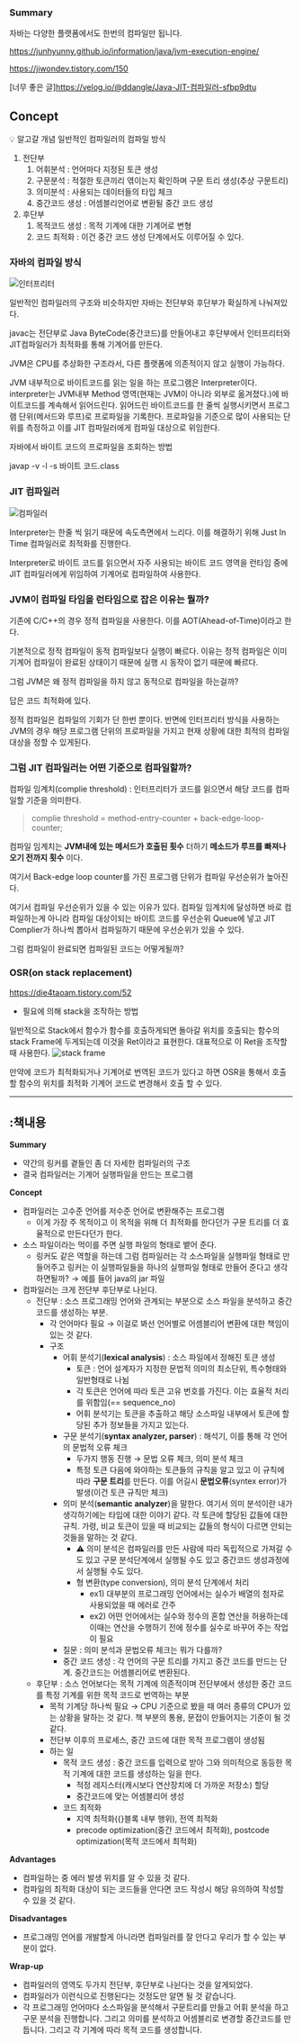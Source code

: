### Summary

자바는 다양한 플랫폼에서도 한번의 컴파일만 됩니다.

https://junhyunny.github.io/information/java/jvm-execution-engine/

https://jiwondev.tistory.com/150

[너무 좋은 글]https://velog.io/@ddangle/Java-JIT-컴파일러-sfbp9dtu 

## Concept

<aside>
💡 알고갈 개념
일반적인 컴파일러의 컴파일 방식

1. 전단부
    1. 어휘분석 : 언어마다 지정된 토큰 생성
    2. 구문분석 : 적절한 토큰끼리 엮이는지 확인하며 구문 트리 생성(추상 구문트리)
    3. 의미분석 : 사용되는 데이터들의 타입 체크
    4. 중간코드 생성 : 어셈블리언어로 변환될 중간 코드 생성
2. 후단부
    1. 목적코드 생성 : 목적 기계에 대한 기계어로 변형
    2. 코드 최적화 : 이건 중간 코드 생성 단계에서도 이루어질 수 있다.
</aside>

### 자바의 컴파일 방식
![인터프리터](./images/%EC%9E%90%EB%B0%94%EB%B0%94%EC%9D%B4%ED%8A%B8%EC%BD%94%EB%93%9C.png)

일반적인 컴파일러의 구조와 비슷하지만 자바는 전단부와 후단부가 확실하게 나눠져있다.

javac는 전단부로 Java ByteCode(중간코드)를 만들어내고 후단부에서 인터프리터와 JIT컴파일러가 최적화를 통해 기계어를 만든다.

JVM은 CPU를 추상화한 구조라서, 다른 플랫폼에 의존적이지 않고 실행이 가능하다. 

JVM 내부적으로 바이트코드를 읽는 일을 하는 프로그램은 Interpreter이다. interpreter는 JVM내부 Method 영역(현재는 JVM이 아니라 외부로 옮겨졌다.)에 바이트코드를 계속해서 읽어드린다. 읽어드린 바이트코드를 한 줄씩 실행시키면서 프로그램 단위(메서드와 루프)로 프로파일을 기록한다. 프로파일을 기준으로 많이 사용되는 단위를 측정하고 이를 JIT 컴파일러에게 컴파일 대상으로 위임한다. 

자바에서 바이트 코드의 프로파일을 조회하는 방법

javap -v -l -s 바이트 코드.class

### JIT 컴파일러
![컴파일러](./images/JITcomplier.png)

Interpreter는 한줄 씩 읽기 때문에 속도측면에서 느리다. 이를 해결하기 위해 Just In Time 컴파일러로 최적화를 진행한다.

Interpreter로 바이트 코드를 읽으면서 자주 사용되는 바이트 코드 영역을 런타임 중에 JIT 컴파일러에게 위임하여 기계어로 컴파일하여 사용한다.

### JVM이 컴파일 타임을 런타임으로 잡은 이유는 뭘까?

기존에 C/C++의 경우 정적 컴파일을 사용한다. 이를 AOT(Ahead-of-Time)이라고 한다. 

기본적으로 정적 컴파일이 동적 컴파일보다 실행이 빠르다. 이유는 정적 컴파일은 이미 기계어 컴파일이 완료된 상태이기 때문에 실행 시 동작이 없기 때문에 빠르다.

그럼 JVM은 왜 정적 컴파일을 하지 않고 동적으로 컴파일을 하는걸까? 

답은 코드 최적화에 있다.

정적 컴파일은 컴파일의 기회가 단 한번 뿐이다. 반면에 인터프리터 방식을 사용하는 JVM의 경우 해당 프로그램 단위의 프로파일을 가지고 현재 상황에 대한 최적의 컴파일 대상을 정할 수 있게된다.

### 그럼 JIT 컴파일러는 어떤 기준으로 컴파일할까?

컴파일 임계치(complie threshold) : 인터프리터가 코드를 읽으면서 해당 코드를 컴파일할 기준을 의미한다.

> complie threshold = method-entry-counter + back-edge-loop-counter;
> 

컴파일 임계치는 **JVM내에 있는 메서드가 호출된 횟수** 더하기 **메소드가 루프를 빠져나오기 전까지 횟수** 이다.

여기서 Back-edge loop counter를 가진 프로그램 단위가 컴파일 우선순위가 높아진다.

여기서 컴파일 우선순위가 있을 수 있는 이유가 있다. 컴파일 임계치에 달성하면 바로 컴파일하는게 아니라 컴파일 대상이되는 바이트 코드를 우선순위 Queue에 넣고 JIT Complier가 하나씩 뽑아서 컴파일하기 때문에 우선순위가 있을 수 있다.

그럼 컴파일이 완료되면 컴파일된 코드는 어떻게될까?

### OSR(on stack replacement)

https://die4taoam.tistory.com/52

- 필요에 의해 stack을 조작하는 방법

일반적으로 Stack에서 함수가 함수를 호출하게되면 돌아갈 위치를 호출되는 함수의 stack Frame에 두게되는데 이것을 Ret이라고 표현한다. 대표적으로 이 Ret을 조작할 때 사용한다.
![stack frame](./images/stackFrame.png)

만약에 코드가 최적화되거나 기계어로 번역된 코드가 있다고 하면 OSR을 통해서 호출할 함수의 위치를 최적화 기계어 코드로 변경해서 호출 할 수 있다.
  


----
## :책내용

**Summary**

- 약간의 링커를 곁들인 좀 더 자세한 컴파일러의 구조
- 결국 컴파일러는 기계어 실행파일을 만드는 프로그램

**Concept**

- 컴파일러는 고수준 언어를 저수준 언어로 변환해주는 프로그램
    - 이게 가장 주 목적이고 이 목적을 위해 더 최적화를 한다던가 구문 트리를 더 효율적으로 만든다던가 한다.
- 소스 파일이라는 먹이를 주면 실행 파일의 형태로 뱉어 준다.
    - 링커도 같은 역할을 하는데 그럼 컴파일러는 각 소스파일을 실행파일 형태로 만들어주고 링커는 이 실행파일들을 하나의 실행파일 형태로 만들어 준다고 생각하면될까? → 예를 들어 java의 jar 파일
- 컴파일러는 크게 전단부 후단부로 나뉜다.
    - 전단부 : 소스 프로그래밍 언어와 관계되는 부분으로 소스 파일을 분석하고 중간 코드를 생성하는 부분.
        - 각 언어마다 필요 → 이걸로 봐선 언어별로 어셈블리어 변환에 대한 책임이 있는 것 같다.
        - 구조
            - 어휘 분석기(**lexical analysis**) : 소스 파일에서 정해진 토큰 생성
                - 토큰 :  언어 설계자가 지정한 문법적 의미의 최소단위, 특수형태와 일반형태로 나뉨
                - 각 토큰은 언어에 따라 토큰 고유 번호를 가진다. 이는 효율적 처리를 위함임(== sequence_no)
                - 어휘 분석기는 토큰을 추출하고 해당 소스파일 내부에서 토큰에 할당된 추가 정보들을 가지고 있는다.
            - 구문 분석기(**syntax analyzer, parser**) : 해석기, 이를 통해 각 언어의 문법적 오류 체크
                - 두가지 행동 진행 → 문법 오류 체크, 의미 분석 체크
                - 특정 토큰 다음에 와야하는 토큰들의 규칙을 알고 있고 이 규칙에 따라 **구문 트리**를 만든다. 이를 어길시 **문법오류**(syntex error)가 발생(이건 토큰 규칙만 체크)
            - 의미 분석(**semantic** **analyzer**)을 말한다. 여기서 의미 분석이란 내가 생각하기에는 타입에 대한 이야기 같다. 각 토큰에 할당된 값들에 대한 규칙. 가령, 비교 토큰이 있을 때 비교되는 값들의 형식이 다르면 안되는 것들을 말하는 것 같다.
                - ⚠️ 의미 분석은 컴파일러를 만든 사람에 따라 독립적으로 가져갈 수도 있고 구문 분석단계에서 실행될 수도 있고 중간코드 생성과정에서 실행될 수도 있다.
                - 형 변환(type conversion), 의미 분석 단계에서 처리
                    - ex1) 대부분의 프로그래밍 언어에서는 실수가 배열의 첨자로 사용되었을 때 에러로 간주
                    - ex2) 어떤 언어에서는 실수와 정수의 혼합 연산을 허용하는데 이때는 연산을 수행하기 전에 정수를 실수로 바꾸어 주는 작업이 필요
            - 질문  : 의미 분석과 문법오류 체크는 뭐가 다를까?
            - 중간 코드 생성 : 각 언어의 구문 트리를 가지고 중간 코드를 만드는 단계. 중간코드는 어셈블리어로 변환된다.
    - 후단부 : 소스 언어보다는 목적 기계에 의존적이며 전단부에서 생성한 중간 코드를 특정 기계를 위한 목적 코드로 번역하는 부분
        - 목적 기계당 하나씩 필요 → CPU 기준으로 봤을 때 여러 종류의 CPU가 있는 상황을 말하는 것 같다. 책 부분의 통용, 문접이 만들어지는 기준이 될 것 같다.
        - 전단부 이후의 프로세스, 중간 코드에 대한 목적 프로그램이 생성됨
        - 하는 일
            - 목적 코드 생성 : 중간 코드를 입력으로 받아 그와 의미적으로 동등한 목적 기계에 대한 코드를 생성하는 일을 한다.
                - 적정 레지스터(캐시보다 연산장치에 더 가까운 저장소) 할당
                - 중간코드에 맞는 어셈블리어 생성
            - 코드 최적화
                - 지역 최적화({}블록 내부 행위), 전역 최적화
                - precode optimization(중간 코드에서 최적화), postcode optimization(목적 코드에서 최적화)

**Advantages**

- 컴파일하는 중 에러 발생 위치를 알 수 있을 것 같다.
- 컴파일의 최적화 대상이 되는 코드들을 안다면 코드 작성시 해당 유의하여 작성할 수 있을 것 같다.

**Disadvantages**

- 프로그래밍 언어를 개발할게 아니라면 컴파일러를 잘 안다고 우리가 할 수 있는 부분이 없다.

**Wrap-up**

- 컴파일러의 영역도 두가지 전단부, 후단부로 나뉜다는 것을 알게되었다.
- 컴파일러가 이런식으로 진행된다는 것정도만 알면 될 것 같습니다.
- 각 프로그래밍 언어마다 소스파일을 분석해서 구문트리를 만들고 어휘 분석을 하고 구문 분석을 진행합니다. 그리고 의미를 분석하고 어셈블리로 변경할 중간코드를 만듭니다. 그리고 각 기계에 따라 목적 코드를 생성합니다.

